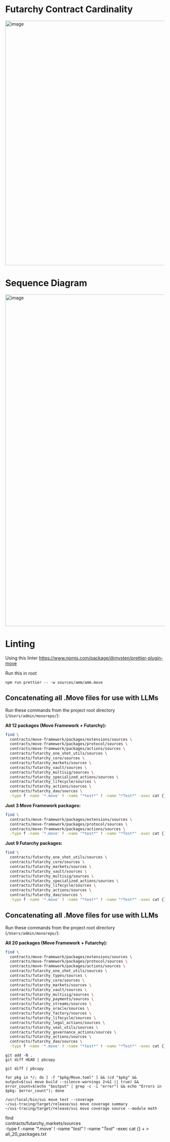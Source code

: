 # Futarchy Contract Cardinality

<img width="773" alt="image" src="https://github.com/user-attachments/assets/099f2353-a3d0-40f5-a850-c2eb3c7717e4" />


# Sequence Diagram

<img width="1048" alt="image" src="https://github.com/user-attachments/assets/707f7a38-9fce-4a98-a6af-1edd4621cd39" />


# Linting

Using this linter https://www.npmjs.com/package/@mysten/prettier-plugin-move

Run this in root
```
npm run prettier -- -w sources/amm/amm.move  
```

## Concatenating all .Move files for use with LLMs

Run these commands from the project root directory (`/Users/admin/monorepo/`):

**All 12 packages (Move Framework + Futarchy):**
```bash
find \
  contracts/move-framework/packages/extensions/sources \
  contracts/move-framework/packages/protocol/sources \
  contracts/move-framework/packages/actions/sources \
  contracts/futarchy_one_shot_utils/sources \
  contracts/futarchy_core/sources \
  contracts/futarchy_markets/sources \
  contracts/futarchy_vault/sources \
  contracts/futarchy_multisig/sources \
  contracts/futarchy_specialized_actions/sources \
  contracts/futarchy_lifecycle/sources \
  contracts/futarchy_actions/sources \
  contracts/futarchy_dao/sources \
  -type f -name '*.move' ! -name "*test*" ! -name "*Test*" -exec cat {} + > all_12_packages.txt
```

**Just 3 Move Framework packages:**
```bash
find \
  contracts/move-framework/packages/extensions/sources \
  contracts/move-framework/packages/protocol/sources \
  contracts/move-framework/packages/actions/sources \
  -type f -name '*.move' ! -name "*test*" ! -name "*Test*" -exec cat {} + > move_framework_only.txt
```

**Just 9 Futarchy packages:**
```bash
find \
  contracts/futarchy_one_shot_utils/sources \
  contracts/futarchy_core/sources \
  contracts/futarchy_markets/sources \
  contracts/futarchy_vault/sources \
  contracts/futarchy_multisig/sources \
  contracts/futarchy_specialized_actions/sources \
  contracts/futarchy_lifecycle/sources \
  contracts/futarchy_actions/sources \
  contracts/futarchy_dao/sources \
  -type f -name '*.move' ! -name "*test*" ! -name "*Test*" -exec cat {} + > futarchy_9_packages.txt
```

## Concatenating all .Move files for use with LLMs

Run these commands from the project root directory (`/Users/admin/monorepo/`):

**All 20 packages (Move Framework + Futarchy):**
```bash
find \
  contracts/move-framework/packages/extensions/sources \
  contracts/move-framework/packages/protocol/sources \
  contracts/move-framework/packages/actions/sources \
  contracts/futarchy_one_shot_utils/sources \
  contracts/futarchy_types/sources \
  contracts/futarchy_core/sources \
  contracts/futarchy_markets/sources \
  contracts/futarchy_vault/sources \
  contracts/futarchy_multisig/sources \
  contracts/futarchy_payments/sources \
  contracts/futarchy_streams/sources \
  contracts/futarchy_oracle/sources \
  contracts/futarchy_factory/sources \
  contracts/futarchy_lifecycle/sources \
  contracts/futarchy_legal_actions/sources \
  contracts/futarchy_seal_utils/sources \
  contracts/futarchy_governance_actions/sources \
  contracts/futarchy_actions/sources \
  contracts/futarchy_dao/sources \
  -type f -name '*.move' ! -name "*test*" ! -name "*Test*" -exec cat {} + > all_20_packages.txt
```


```
git add -N .
git diff HEAD | pbcopy
```


```
git diff | pbcopy
```


```
for pkg in */; do [ -f "$pkg/Move.toml" ] && (cd "$pkg" && output=$(sui move build --silence-warnings 2>&1 || true) && error_count=$(echo "$output" | grep -c -i "error") && echo "Errors in $pkg: $error_count"); done
```

``` tracing
/usr/local/bin/sui move test --coverage
~/sui-tracing/target/release/sui move coverage summary
~/sui-tracing/target/release/sui move coverage source --module math 
 ```

 find \
  contracts/futarchy_markets/sources \
  -type f -name '*.move' ! -name "*test*" ! -name "*Test*" -exec cat {} + > all_20_packages.txt